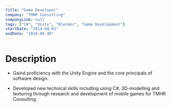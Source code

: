 ```yaml
---
title: "Game Developer"
company: "TMHR Consulting"
companyLink: null
tags: ["C#", "Unity", "Blender", "Game Development"]
startDate: "2014-04-01"
endDate: "2018-06-30"
---
```


# Description

* Gaind proficiency with the Unity Engine and the core principals of software design.

* Developed new technical skills including using C#, 3D-modelling and texturing through research and
development of mobile games for TMHR Consulting.